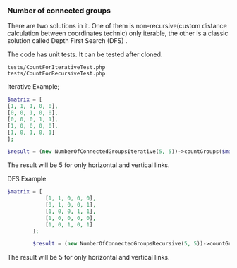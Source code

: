 ### Number of connected groups

There are two solutions in it. One of them is non-recursive(custom distance calculation between coordinates technic) only iterable, the other is a classic solution called Depth First Search (DFS) .

The code has unit tests. It can be tested after cloned.
```
tests/CountForIterativeTest.php
tests/CountForRecursiveTest.php
```
Iterative Example;

```php
$matrix = [
[1, 1, 1, 0, 0],
[0, 0, 1, 0, 0],
[0, 0, 0, 1, 1],
[1, 0, 0, 0, 0],
[1, 0, 1, 0, 1]
];

$result = (new NumberOfConnectedGroupsIterative(5, 5))->countGroups($matrix);
```
The result will be 5 for only horizontal and vertical links.

DFS Example
```php
$matrix = [
            [1, 1, 0, 0, 0],
            [0, 1, 0, 0, 1],
            [1, 0, 0, 1, 1],
            [1, 0, 0, 0, 0],
            [1, 0, 1, 0, 1]
        ];

        $result = (new NumberOfConnectedGroupsRecursive(5, 5))->countGroups($matrix);
```

The result will be 5 for only horizontal and vertical links.